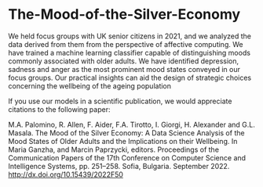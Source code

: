 # The-Mood-of-the-Silver-Economy

We held focus groups with UK senior citizens in 2021, and we analyzed the data derived from them from the perspective of affective computing. We have trained a machine learning classifier capable of distinguishing moods commonly associated with older adults. We have identified depression, sadness and anger as the most prominent mood states conveyed in our focus groups. Our practical insights can aid the design of strategic choices concerning the wellbeing of the ageing population

If you use our models in a scientific publication, we would appreciate citations to the following paper:

M.A. Palomino, R. Allen, F. Aider, F.A. Tirotto, I. Giorgi, H. Alexander and G.L. Masala. The Mood of the Silver Economy: A Data Science Analysis of the Mood States of Older Adults and the Implications on their Wellbeing. In Maria Ganzha, and Marcin Paprzycki, editors. Proceedings of the Communication Papers of the 17th Conference on Computer Science and Intelligence Systems, pp. 251–258. Sofia, Bulgaria. September 2022.   http://dx.doi.org/10.15439/2022F50
